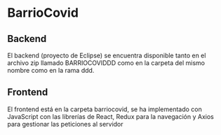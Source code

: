# BarrioCovid
## Backend
El backend (proyecto de Eclipse) se encuentra disponible tanto en el archivo zip llamado BARRIOCOVIDDD como en la carpeta del mismo nombre como en la rama ddd.
## Frontend
El frontend está en la carpeta barriocovid, se ha implementado con JavaScript con las librerías de React, Redux para la navegación y Axios para gestionar las peticiones al servidor
